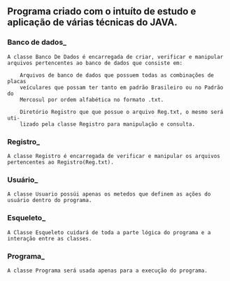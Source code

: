 ## Programa criado com o intuíto de estudo e aplicação de várias técnicas do JAVA. 

### Banco de dados_
    A classe Banco De Dados é encarregada de criar, verificar e manipular
    arquivos pertencentes ao banco de dados que consiste em:

        Arquivos de banco de dados que possuem todas as combinações de placas
        veículares que possam ter tanto em padrão Brasileiro ou no Padrão do
        Mercosul por ordem alfabética no formato .txt.
    
        Diretório Registro que que possue o arquivo Reg.txt, o mesmo será uti-
        lizado pela classe Registro para manipulação e consulta.

### Registro_
    A classe Registro é encarregada de verificar e manipular os arquivos
    pertencentes ao Registro(Reg.txt).

### Usuário_
    A classe Usuario possúi apenas os metedos que definem as ações do
    usuário dentro do programa.

### Esqueleto_
    A Classe Esqueleto cuidará de toda a parte lógica do programa e a
    interação entre as classes.

### Programa_
    A classe Programa será usada apenas para a execução do programa.
